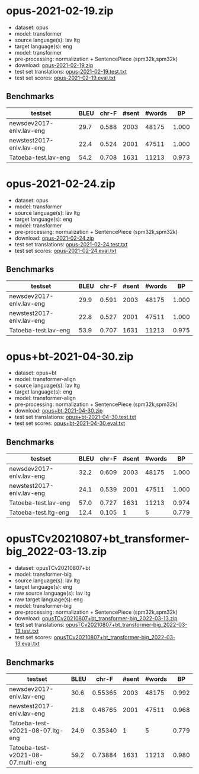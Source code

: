 # opus-2021-02-19.zip

* dataset: opus
* model: transformer
* source language(s): lav ltg
* target language(s): eng
* model: transformer
* pre-processing: normalization + SentencePiece (spm32k,spm32k)
* download: [opus-2021-02-19.zip](https://object.pouta.csc.fi/Tatoeba-MT-models/lav-eng/opus-2021-02-19.zip)
* test set translations: [opus-2021-02-19.test.txt](https://object.pouta.csc.fi/Tatoeba-MT-models/lav-eng/opus-2021-02-19.test.txt)
* test set scores: [opus-2021-02-19.eval.txt](https://object.pouta.csc.fi/Tatoeba-MT-models/lav-eng/opus-2021-02-19.eval.txt)

## Benchmarks

| testset | BLEU  | chr-F | #sent | #words | BP |
|---------|-------|-------|-------|--------|----|
| newsdev2017-enlv.lav-eng 	| 29.7 	| 0.588 	| 2003 	| 48175 	| 1.000 |
| newstest2017-enlv.lav-eng 	| 22.4 	| 0.524 	| 2001 	| 47511 	| 1.000 |
| Tatoeba-test.lav-eng 	| 54.2 	| 0.708 	| 1631 	| 11213 	| 0.973 |



# opus-2021-02-24.zip

* dataset: opus
* model: transformer
* source language(s): lav ltg
* target language(s): eng
* model: transformer
* pre-processing: normalization + SentencePiece (spm32k,spm32k)
* download: [opus-2021-02-24.zip](https://object.pouta.csc.fi/Tatoeba-MT-models/lav-eng/opus-2021-02-24.zip)
* test set translations: [opus-2021-02-24.test.txt](https://object.pouta.csc.fi/Tatoeba-MT-models/lav-eng/opus-2021-02-24.test.txt)
* test set scores: [opus-2021-02-24.eval.txt](https://object.pouta.csc.fi/Tatoeba-MT-models/lav-eng/opus-2021-02-24.eval.txt)

## Benchmarks

| testset | BLEU  | chr-F | #sent | #words | BP |
|---------|-------|-------|-------|--------|----|
| newsdev2017-enlv.lav-eng 	| 29.9 	| 0.591 	| 2003 	| 48175 	| 1.000 |
| newstest2017-enlv.lav-eng 	| 22.8 	| 0.527 	| 2001 	| 47511 	| 1.000 |
| Tatoeba-test.lav-eng 	| 53.9 	| 0.707 	| 1631 	| 11213 	| 0.975 |



# opus+bt-2021-04-30.zip

* dataset: opus+bt
* model: transformer-align
* source language(s): lav ltg
* target language(s): eng
* model: transformer-align
* pre-processing: normalization + SentencePiece (spm32k,spm32k)
* download: [opus+bt-2021-04-30.zip](https://object.pouta.csc.fi/Tatoeba-MT-models/lav-eng/opus+bt-2021-04-30.zip)
* test set translations: [opus+bt-2021-04-30.test.txt](https://object.pouta.csc.fi/Tatoeba-MT-models/lav-eng/opus+bt-2021-04-30.test.txt)
* test set scores: [opus+bt-2021-04-30.eval.txt](https://object.pouta.csc.fi/Tatoeba-MT-models/lav-eng/opus+bt-2021-04-30.eval.txt)

## Benchmarks

| testset | BLEU  | chr-F | #sent | #words | BP |
|---------|-------|-------|-------|--------|----|
| newsdev2017-enlv.lav-eng 	| 32.2 	| 0.609 	| 2003 	| 48175 	| 1.000 |
| newstest2017-enlv.lav-eng 	| 24.1 	| 0.539 	| 2001 	| 47511 	| 1.000 |
| Tatoeba-test.lav-eng 	| 57.0 	| 0.727 	| 1631 	| 11213 	| 0.974 |
| Tatoeba-test.ltg-eng 	| 12.4 	| 0.105 	| 1 	| 5 	| 0.779 |


# opusTCv20210807+bt_transformer-big_2022-03-13.zip

* dataset: opusTCv20210807+bt
* model: transformer-big
* source language(s): lav ltg
* target language(s): eng
* raw source language(s): lav ltg
* raw target language(s): eng
* model: transformer-big
* pre-processing: normalization + SentencePiece (spm32k,spm32k)
* download: [opusTCv20210807+bt_transformer-big_2022-03-13.zip](https://object.pouta.csc.fi/Tatoeba-MT-models/lav-eng/opusTCv20210807+bt_transformer-big_2022-03-13.zip)
* test set translations: [opusTCv20210807+bt_transformer-big_2022-03-13.test.txt](https://object.pouta.csc.fi/Tatoeba-MT-models/lav-eng/opusTCv20210807+bt_transformer-big_2022-03-13.test.txt)
* test set scores: [opusTCv20210807+bt_transformer-big_2022-03-13.eval.txt](https://object.pouta.csc.fi/Tatoeba-MT-models/lav-eng/opusTCv20210807+bt_transformer-big_2022-03-13.eval.txt)

## Benchmarks

| testset | BLEU  | chr-F | #sent | #words | BP |
|---------|-------|-------|-------|--------|----|
| newsdev2017-enlv.lav-eng 	| 30.6 	| 0.55365 	| 2003 	| 48175 	| 0.992 |
| newstest2017-enlv.lav-eng 	| 21.8 	| 0.48765 	| 2001 	| 47511 	| 0.968 |
| Tatoeba-test-v2021-08-07.ltg-eng 	| 24.9 	| 0.35340 	| 1 	| 5 	| 0.779 |
| Tatoeba-test-v2021-08-07.multi-eng 	| 59.2 	| 0.73884 	| 1631 	| 11213 	| 0.980 |

